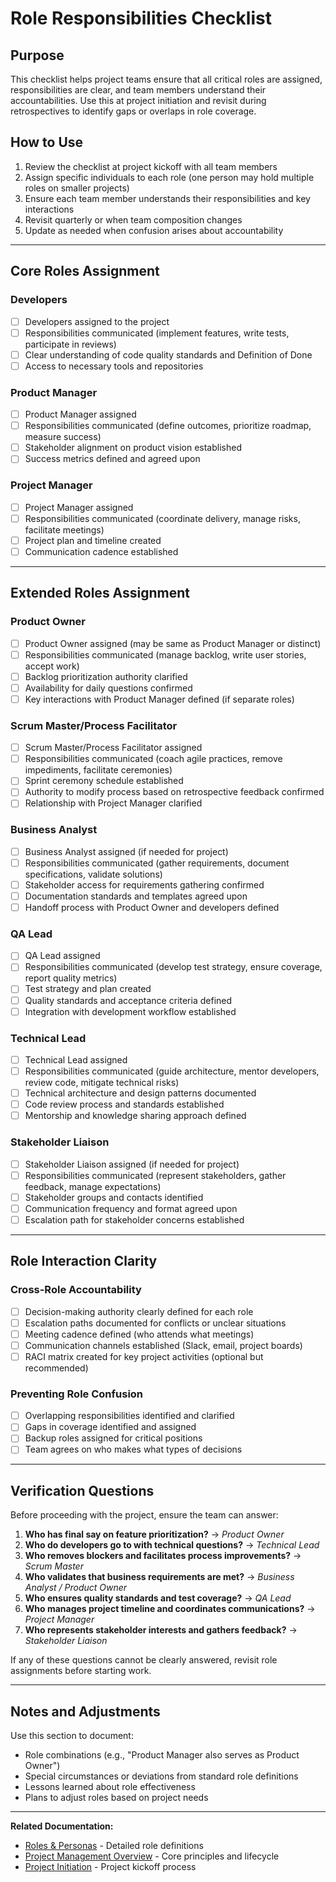 # Role Responsibilities Checklist

## Purpose
This checklist helps project teams ensure that all critical roles are assigned, responsibilities are clear, and team members understand their accountabilities. Use this at project initiation and revisit during retrospectives to identify gaps or overlaps in role coverage.

## How to Use
1. Review the checklist at project kickoff with all team members
2. Assign specific individuals to each role (one person may hold multiple roles on smaller projects)
3. Ensure each team member understands their responsibilities and key interactions
4. Revisit quarterly or when team composition changes
5. Update as needed when confusion arises about accountability

---

## Core Roles Assignment

### Developers
- [ ] Developers assigned to the project
- [ ] Responsibilities communicated (implement features, write tests, participate in reviews)
- [ ] Clear understanding of code quality standards and Definition of Done
- [ ] Access to necessary tools and repositories

### Product Manager
- [ ] Product Manager assigned
- [ ] Responsibilities communicated (define outcomes, prioritize roadmap, measure success)
- [ ] Stakeholder alignment on product vision established
- [ ] Success metrics defined and agreed upon

### Project Manager
- [ ] Project Manager assigned
- [ ] Responsibilities communicated (coordinate delivery, manage risks, facilitate meetings)
- [ ] Project plan and timeline created
- [ ] Communication cadence established

---

## Extended Roles Assignment

### Product Owner
- [ ] Product Owner assigned (may be same as Product Manager or distinct)
- [ ] Responsibilities communicated (manage backlog, write user stories, accept work)
- [ ] Backlog prioritization authority clarified
- [ ] Availability for daily questions confirmed
- [ ] Key interactions with Product Manager defined (if separate roles)

### Scrum Master/Process Facilitator
- [ ] Scrum Master/Process Facilitator assigned
- [ ] Responsibilities communicated (coach agile practices, remove impediments, facilitate ceremonies)
- [ ] Sprint ceremony schedule established
- [ ] Authority to modify process based on retrospective feedback confirmed
- [ ] Relationship with Project Manager clarified

### Business Analyst
- [ ] Business Analyst assigned (if needed for project)
- [ ] Responsibilities communicated (gather requirements, document specifications, validate solutions)
- [ ] Stakeholder access for requirements gathering confirmed
- [ ] Documentation standards and templates agreed upon
- [ ] Handoff process with Product Owner and developers defined

### QA Lead
- [ ] QA Lead assigned
- [ ] Responsibilities communicated (develop test strategy, ensure coverage, report quality metrics)
- [ ] Test strategy and plan created
- [ ] Quality standards and acceptance criteria defined
- [ ] Integration with development workflow established

### Technical Lead
- [ ] Technical Lead assigned
- [ ] Responsibilities communicated (guide architecture, mentor developers, review code, mitigate technical risks)
- [ ] Technical architecture and design patterns documented
- [ ] Code review process and standards established
- [ ] Mentorship and knowledge sharing approach defined

### Stakeholder Liaison
- [ ] Stakeholder Liaison assigned (if needed for project)
- [ ] Responsibilities communicated (represent stakeholders, gather feedback, manage expectations)
- [ ] Stakeholder groups and contacts identified
- [ ] Communication frequency and format agreed upon
- [ ] Escalation path for stakeholder concerns established

---

## Role Interaction Clarity

### Cross-Role Accountability
- [ ] Decision-making authority clearly defined for each role
- [ ] Escalation paths documented for conflicts or unclear situations
- [ ] Meeting cadence defined (who attends what meetings)
- [ ] Communication channels established (Slack, email, project boards)
- [ ] RACI matrix created for key project activities (optional but recommended)

### Preventing Role Confusion
- [ ] Overlapping responsibilities identified and clarified
- [ ] Gaps in coverage identified and assigned
- [ ] Backup roles assigned for critical positions
- [ ] Team agrees on who makes what types of decisions

---

## Verification Questions

Before proceeding with the project, ensure the team can answer:

1. **Who has final say on feature prioritization?** → _Product Owner_
2. **Who do developers go to with technical questions?** → _Technical Lead_
3. **Who removes blockers and facilitates process improvements?** → _Scrum Master_
4. **Who validates that business requirements are met?** → _Business Analyst / Product Owner_
5. **Who ensures quality standards and test coverage?** → _QA Lead_
6. **Who manages project timeline and coordinates communications?** → _Project Manager_
7. **Who represents stakeholder interests and gathers feedback?** → _Stakeholder Liaison_

If any of these questions cannot be clearly answered, revisit role assignments before starting work.

---

## Notes and Adjustments

Use this section to document:
- Role combinations (e.g., "Product Manager also serves as Product Owner")
- Special circumstances or deviations from standard role definitions
- Lessons learned about role effectiveness
- Plans to adjust roles based on project needs

---

**Related Documentation:**
- [Roles & Personas](octoacme-roles-and-personas.md) - Detailed role definitions
- [Project Management Overview](octoacme-project-management-overview.md) - Core principles and lifecycle
- [Project Initiation](octoacme-project-initiation.md) - Project kickoff process
